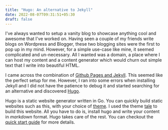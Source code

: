 ```yaml
---
title: "Hugo: An alternative to Jekyll"
date: 2022-08-07T09:31:51+05:30
draft: false
---
```


I've always wanted to setup a vanity blog to showcase anything cool and awesome that I've worked on. Having seen a couple of my friends write blogs on Wordpress and Blogger, these two blogging sites were the first to pop up in my mind. However, for a simple use-case like mine, it seemed complicated and un-necessary. All I wanted was a domain, a place where I can host my content and a content generator which would churn out simple text that I write into beautiful HTML. 

I came across the combination of [Github Pages and Jekyll](https://docs.github.com/en/pages/setting-up-a-github-pages-site-with-jekyll/creating-a-github-pages-site-with-jekyll). This seemed like the perfect setup for me. However, I ran into some errors when installing Jekyll and I did not have the patience to debug it and started searching for an alternative and discovered [Hugo](https://gohugo.io/).

Hugo is a static website generator written in Go. You can quickly build static websites such as this, with your choice of [theme](https://themes.gohugo.io/). I used the theme [tale](https://themes.gohugo.io/themes/tale-hugo/) to build this website. All you have to do is, install hugo and write your content in *markdown* format. Hugo takes care of the rest. You can checkout the [quick start guide](https://gohugo.io/getting-started/quick-start/) for more details.


